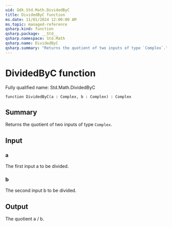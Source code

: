 ```yaml
---
uid: Qdk.Std.Math.DividedByC
title: DividedByC function
ms.date: 11/01/2024 12:00:00 AM
ms.topic: managed-reference
qsharp.kind: function
qsharp.package: __Std__
qsharp.namespace: Std.Math
qsharp.name: DividedByC
qsharp.summary: "Returns the quotient of two inputs of type `Complex`."
---
```


# DividedByC function

Fully qualified name: Std.Math.DividedByC

```qsharp
function DividedByC(a : Complex, b : Complex) : Complex
```

## Summary
Returns the quotient of two inputs of type `Complex`.

## Input
### a
The first input a to be divided.
### b
The second input b to be divided.

## Output
The quotient a / b.
